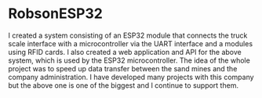 # RobsonESP32
I created a system consisting of an ESP32 module that connects the truck scale interface with a microcontroller via the UART interface and a modules using RFID cards. I also created a web application and API for the above system, which is used by the ESP32 microcontroller. The idea of the whole project was to speed up data transfer between the sand mines and the company administration. I have developed many projects with this company but the above one is one of the biggest and I continue to support them.
